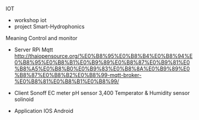 IOT
- workshop iot
- project Smart-Hydrophonics

Meaning Control and monitor
- Server
	RPi 
	Mqtt
	http://thaiopensource.org/%E0%B8%95%E0%B8%B4%E0%B8%94%E0%B8%95%E0%B8%B1%E0%B9%89%E0%B8%87%E0%B9%81%E0%B8%A5%E0%B8%B0%E0%B9%83%E0%B8%8A%E0%B9%89%E0%B8%87%E0%B8%B2%E0%B8%99-mqtt-broker-%E0%B8%81%E0%B8%B1%E0%B8%99/
- Client
	Sonoff
	EC meter pH sensor  3,400
	Temperator & Humidity sensor 
	solinoid
	
- Application
	IOS 
	Android
